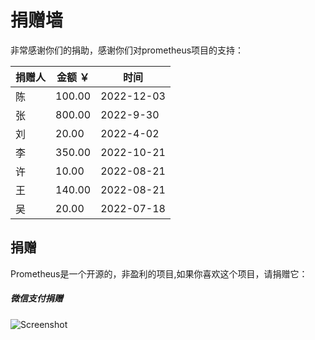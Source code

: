 # 捐赠墙
非常感谢你们的捐助，感谢你们对prometheus项目的支持：

| 捐赠人 | 金额 ￥ | 时间 |
| ----------- | ---------- | ---------- |
| 陈         | 100.00 | 2022-12-03 |
| 张         | 800.00 | 2022-9-30 |
| 刘         | 20.00 | 2022-4-02 |
| 李         | 350.00 | 2022-10-21 | 
| 许 | 10.00 | 2022-08-21 |
| 王 | 140.00 | 2022-08-21 |
| 吴 | 20.00 | 2022-07-18 |

## 捐赠
Prometheus是一个开源的，非盈利的项目,如果你喜欢这个项目，请捐赠它：
##### 微信支付捐赠
![Screenshot](https://github.com/mckn007/prometheus/WXJZ.jpg)
